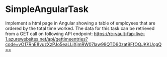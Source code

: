 # SimpleAngularTask
 
Implement a html page in Angular showing a table of employees that are ordered by the total
time worked. The data for this task can be retrieved from a GET call on following API endpoint:
https://rc-vault-fap-live-1.azurewebsites.net/api/gettimeentries?code=vO17RnE8vuzXzPJo5eaLLjXjmRW07law99QTD90zat9FfOQJKKUcgQ==
